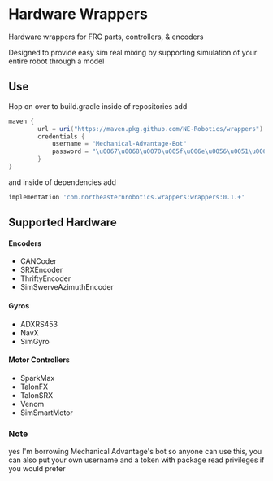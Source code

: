 # Hardware Wrappers
Hardware wrappers for FRC parts, controllers, &amp; encoders

Designed to provide easy sim real mixing by supporting simulation of your entire robot through a model

## Use
Hop on over to build.gradle inside of repositories add
```gradle
maven {
        url = uri("https://maven.pkg.github.com/NE-Robotics/wrappers")
        credentials {
            username = "Mechanical-Advantage-Bot"
            password = "\u0067\u0068\u0070\u005f\u006e\u0056\u0051\u006a\u0055\u004f\u004c\u0061\u0079\u0066\u006e\u0078\u006e\u0037\u0051\u0049\u0054\u0042\u0032\u004c\u004a\u006d\u0055\u0070\u0073\u0031\u006d\u0037\u004c\u005a\u0030\u0076\u0062\u0070\u0063\u0051"
        }
}
```
and inside of dependencies add
```gradle
implementation 'com.northeasternrobotics.wrappers:wrappers:0.1.+'
```

## Supported Hardware
#### Encoders
- CANCoder
- SRXEncoder
- ThriftyEncoder
- SimSwerveAzimuthEncoder

#### Gyros
- ADXRS453
- NavX
- SimGyro

#### Motor Controllers
- SparkMax
- TalonFX
- TalonSRX
- Venom
- SimSmartMotor

### Note
yes I'm borrowing Mechanical Advantage's bot so anyone can use this, you can also put your own username and a token with package read privileges if you would prefer
